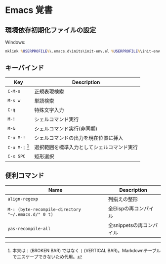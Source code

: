 # Emacs 覚書

## 環境依存初期化ファイルの設定

Windows:

```bat
mklink %USERPROFILE%\.emacs.d\inits\init-env.el %USERPROFILE%\init-env.el
```

## キーバインド

| Key            | Description                                |
| -------------- | ------------------------------------------ |
| `C-M-s`        | 正規表現検索                               |
| `M-s w`        | 単語検索                                   |
| `C-q`          | 特殊文字入力                               |
| `M-!`          | シェルコマンド実行                         |
| `M-&`          | シェルコマンド実行(非同期)                 |
| `C-u M-!`      | シェルコマンドの出力を現在位置に挿入       |
| `C-u M-¦` [^1] | 選択範囲を標準入力としてシェルコマンド実行 |
| `C-x SPC`      | 矩形選択                                   |

[^1]: 本来は `¦` (BROKEN BAR) ではなく `|` (VERTICAL BAR)。Markdownテーブルでエスケープできないため代用。

## 便利コマンド

| Name                                               | Description              |
| -------------------------------------------------- | ------------------------ |
| `align-regexp`                                     | 列揃えの整形             |
| `M-: (byte-recompile-directory "~/.emacs.d/" 0 t)` | 全Elispの再コンパイル    |
| `yas-recompile-all`                                | 全snippetsの再コンパイル |
